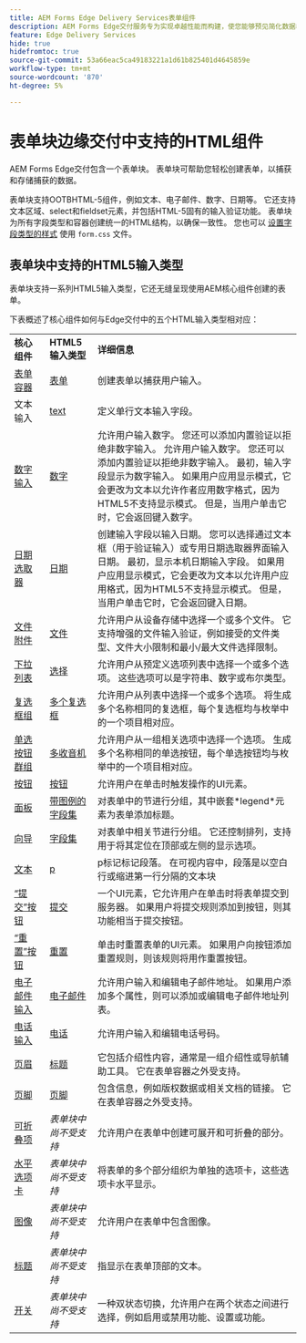 ```yaml
---
title: AEM Forms Edge Delivery Services表单组件
description: AEM Forms Edge交付服务专为实现卓越性能而构建，使您能够预见简化数据收集和用户参与的未来。 本文列出了可用于EDD表单的所有现成表单组件。
feature: Edge Delivery Services
hide: true
hidefromtoc: true
source-git-commit: 53a66eac5ca49183221a1d61b825401d4645859e
workflow-type: tm+mt
source-wordcount: '870'
ht-degree: 5%

---
```





# 表单块边缘交付中支持的HTML组件

AEM Forms Edge交付包含一个表单块。 表单块可帮助您轻松创建表单，以捕获和存储捕获的数据。

表单块支持OOTBHTML-5组件，例如文本、电子邮件、数字、日期等。 它还支持文本区域、select和fieldset元素，并包括HTML-5固有的输入验证功能。 表单块为所有字段类型和容器创建统一的HTML结构，以确保一致性。 您也可以 [设置字段类型的样式](https://adobe-rnd.github.io/form-block/customization/styling_form) 使用 `form.css` 文件。

## 表单块中支持的HTML5输入类型

表单块支持一系列HTML5输入类型，它还无缝呈现使用AEM核心组件创建的表单。

下表概述了核心组件如何与Edge交付中的五个HTML输入类型相对应：

<table>
 <tbody>
  <tr>
   <td><b>核心组件</b> </td>
   <td><b>HTML5输入类型</b> </td>
   <td><b>详细信息</b></td>
  </tr>
  <tr>
   <td><a href ="https://experienceleague.adobe.com/docs/experience-manager-core-components/using/adaptive-forms/adaptive-forms-components/form-container.html">表单容器</a></td>
   <td><a href ="https://developer.mozilla.org/en-US/docs/Web/HTML/Element/input#form">表单 </td>
   <td> 创建表单以捕获用户输入。
   </td>
  </tr>
  <tr>
   <td><a herf="https://experienceleague.adobe.com/docs/experience-manager-core-components/using/adaptive-forms/adaptive-forms-components/text-input.html">文本输入</a></td>
   <td><a href ="https://developer.mozilla.org/en-US/docs/Web/HTML/Element/input/text">text</a></td>
   <td> 定义单行文本输入字段。 </td>
  </tr>
  <tr>
   <td><a href = "https://experienceleague.adobe.com/docs/experience-manager-core-components/using/adaptive-forms/adaptive-forms-components/number-input.html">数字输入</a></td>
   <td><a href = "https://developer.mozilla.org/en-US/docs/Web/HTML/Element/input/number">数字</a></td>
   <td>允许用户输入数字。 您还可以添加内置验证以拒绝非数字输入。 允许用户输入数字。 您还可以添加内置验证以拒绝非数字输入。 最初，输入字段显示为数字输入。 如果用户应用显示模式，它会更改为文本以允许作者应用数字格式，因为HTML5不支持显示模式。 但是，当用户单击它时，它会返回键入数字。</td>
  </tr>
  <tr>
   <td><a href ="https://experienceleague.adobe.com/docs/experience-manager-core-components/using/adaptive-forms/adaptive-forms-components/date-picker.html">日期选取器</a></td>
   <td><a href = "https://developer.mozilla.org/en-US/docs/Web/HTML/Element/input/date">日期 </a></td>
   <td> 创建输入字段以输入日期。 您可以选择通过文本框（用于验证输入）或专用日期选取器界面输入日期。 最初，显示本机日期输入字段。 如果用户应用显示模式，它会更改为文本以允许用户应用格式，因为HTML5不支持显示模式。 但是，当用户单击它时，它会返回键入日期。</td>
  </tr>
  <tr>
   <td><a href ="https://experienceleague.adobe.com/docs/experience-manager-core-components/using/adaptive-forms/adaptive-forms-components/file-attachment.html">文件附件</a></td>
   <td><a href ="https://developer.mozilla.org/en-US/docs/Web/HTML/Element/input/file">文件</a></td>
   <td> 允许用户从设备存储中选择一个或多个文件。 它支持增强的文件输入验证，例如接受的文件类型、文件大小限制和最小/最大文件选择限制。 </td>
  </tr>
  <tr>
   <td><a href ="https://experienceleague.adobe.com/docs/experience-manager-core-components/using/adaptive-forms/adaptive-forms-components/drop-down.html"> 下拉列表</a></td>
   <td><a href ="https://developer.mozilla.org/en-US/docs/Web/HTML/Element/select">选择</a></td>
   <td> 允许用户从预定义选项列表中选择一个或多个选项。 这些选项可以是字符串、数字或布尔类型。</td>
  </tr>
  <tr>
   <td><a href ="https://experienceleague.adobe.com/docs/experience-manager-core-components/using/adaptive-forms/adaptive-forms-components/checkbox-group.html">复选框组</a></td>
   <td><a href ="https://developer.mozilla.org/en-US/docs/Web/HTML/Element/input/checkbox">多个复选框</a></td>
   <td> 允许用户从列表中选择一个或多个选项。 将生成多个名称相同的复选框，每个复选框均与枚举中的一个项目相对应。 </td>
  </tr>
  <tr>
   <td><a href ="https://experienceleague.adobe.com/docs/experience-manager-core-components/using/adaptive-forms/adaptive-forms-components/radio-button.html">单选按钮群组</td>
   <td><a href ="https://developer.mozilla.org/en-US/docs/Web/HTML/Element/input/radio">多收音机</a></td>
   <td> 允许用户从一组相关选项中选择一个选项。 生成多个名称相同的单选按钮，每个单选按钮均与枚举中的一个项目相对应。</td>
  </tr>
  <tr>
   <td><a href ="https://experienceleague.adobe.com/docs/experience-manager-core-components/using/adaptive-forms/adaptive-forms-components/button.html">按钮</td>
   <td><a href ="https://developer.mozilla.org/en-US/docs/Web/HTML/Element/input/button">按钮</a></td>
   <td>允许用户在单击时触发操作的UI元素。 </td>
  </tr>
  <tr>
   <td><a href="" https://experienceleague.adobe.com/docs/experience-manager-core-components/using/adaptive-forms/adaptive-forms-components/panel-container.html">面板</a></td>
   <td><a href ="https://developer.mozilla.org/en-US/docs/Web/HTML/Element/fieldset">带图例的字段集</a></td>
   <td> 对表单中的节进行分组，其中嵌套*legend*元素为表单添加标题。</td>
  </tr>
   <tr>
   <td><a href ="https://experienceleague.adobe.com/docs/experience-manager-core-components/using/adaptive-forms/adaptive-forms-components/wizard.html">向导</a></td>
   <td><a href ="https://developer.mozilla.org/en-US/docs/Web/HTML/Element/fieldset">字段集</a></td>
   <td>对表单中相关节进行分组。 它还控制排列，支持用于将其定位在顶部或左侧的显示选项。 </td>
  </tr>
    <tr>
   <td><a href ="https://experienceleague.adobe.com/docs/experience-manager-core-components/using/adaptive-forms/adaptive-forms-components/text.html">文本</a></td>
   <td><a href ="https://developer.mozilla.org/en-US/docs/Web/HTML/Element/p">p</a></td>
   <td>p标记标记段落。 在可视内容中，段落是以空白行或缩进第一行分隔的文本块</td>
  </tr>
     <tr>
   <td><a href ="https://experienceleague.adobe.com/docs/experience-manager-core-components/using/adaptive-forms/adaptive-forms-components/submit-button.html">“提交”按钮</td>
   <td><a href ="https://developer.mozilla.org/en-US/docs/Web/HTML/Element/input/submit">提交</a></td>
   <td> 一个UI元素，它允许用户在单击时将表单提交到服务器。 如果用户将提交规则添加到按钮，则其功能相当于提交按钮。 </td>
  </tr>
     <tr>
   <td><a href = "https://experienceleague.adobe.com/docs/experience-manager-core-components/using/adaptive-forms/adaptive-forms-components/reset-button.html">“重置”按钮</a></td>
   <td><a href ="https://developer.mozilla.org/en-US/docs/Web/HTML/Element/input/reset">重置</a></td>
   <td>单击时重置表单的UI元素。 如果用户向按钮添加重置规则，则该规则将用作重置按钮。 </td>
  </tr>
    <tr>
   <td><a href ="https://experienceleague.adobe.com/docs/experience-manager-core-components/using/adaptive-forms/adaptive-forms-components/email-input.html">电子邮件输入</td>
   <td><a href ="https://developer.mozilla.org/en-US/docs/Web/HTML/Element/input/email">电子邮件</a></td>
   <td> 允许用户输入和编辑电子邮件地址。 如果用户添加多个属性，则可以添加或编辑电子邮件地址列表。</td>
  </tr>
   <tr>
   <td><a href ="https://experienceleague.adobe.com/docs/experience-manager-core-components/using/adaptive-forms/adaptive-forms-components/telephone-input.html">电话输入</a></td>
   <td><a href ="https://developer.mozilla.org/en-US/docs/Web/HTML/Element/input/tel">电话</a></td>
   <td>允许用户输入和编辑电话号码。</td>
  </tr>
   <tr>
   <td><a href ="https://experienceleague.adobe.com/docs/experience-manager-core-components/using/adaptive-forms/adaptive-forms-components/header.html">页眉</td>
   <td><a href = "https://developer.mozilla.org/en-US/docs/Web/HTML/Element/header"> 标题</a></td>
   <td>它包括介绍性内容，通常是一组介绍性或导航辅助工具。 它在表单容器之外受支持。 </td>
  </tr>
  <tr>
   <td><a href ="https://experienceleague.adobe.com/docs/experience-manager-core-components/using/adaptive-forms/adaptive-forms-components/footer.html">页脚</td>
   <td><a href = "https://developer.mozilla.org/en-US/docs/Web/HTML/Element/footer">页脚</a></td>
   <td> 包含信息，例如版权数据或相关文档的链接。 它在表单容器之外受支持。</td>
  </tr>
  <tr>
   <td><a href = "https://experienceleague.adobe.com/docs/experience-manager-core-components/using/adaptive-forms/adaptive-forms-components/accordion.html">可折叠项<a></td>
   <td><i>表单块中尚不受支持</i></td>
   <td> 允许用户在表单中创建可展开和可折叠的部分。 </td>
  </tr>
  <tr>
   <td><a href ="https://experienceleague.adobe.com/docs/experience-manager-core-components/using/adaptive-forms/adaptive-forms-components/horizontal-tabs.html">水平选项卡</a></td>
   <td><i>表单块中尚不受支持</i></td>
   <td>将表单的多个部分组织为单独的选项卡，这些选项卡水平显示。</td>
  </tr>
  <tr>
   <td><a href = "https://experienceleague.adobe.com/docs/experience-manager-core-components/using/adaptive-forms/adaptive-forms-components/image.html">图像</a></td>
   <td><i>表单块中尚不受支持</i></td>
   <td> 允许用户在表单中包含图像。</td>
  </tr><tr>
   <td><a href ="https://experienceleague.adobe.com/docs/experience-manager-core-components/using/adaptive-forms/adaptive-forms-components/title.html">标题</a></td>
   <td><i>表单块中尚不受支持</i></td>
   <td> 指显示在表单顶部的文本。 </td>
  </tr>
  <tr>
   <td><a href = "https://experienceleague.adobe.com/docs/experience-manager-core-components/using/adaptive-forms/adaptive-forms-components/submit-button.html">开关</td>
   <td><i>表单块中尚不受支持</i></td>
   <td> 一种双状态切换，允许用户在两个状态之间进行选择，例如启用或禁用功能、设置或功能。</td>
  </tr>
 </tbody>
</table>


